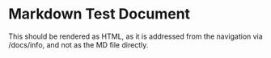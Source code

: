 
# Markdown Test Document

This should be rendered as HTML, as it is addressed
from the navigation via /docs/info, and not as the
MD file directly.
